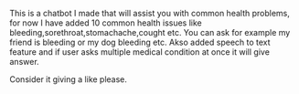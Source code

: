 This is a chatbot I made that will assist you with common health problems, for now I have added 10 common health issues like bleeding,sorethroat,stomachache,cought etc. You can ask for example my friend is bleeding or my dog bleeding etc. Akso added speech to text feature and if user asks multiple medical condition at once it will give answer.

Consider it giving a like please.

